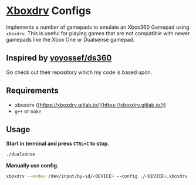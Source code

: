 # [Xboxdrv](https://xboxdrv.gitlab.io/) Configs

Implements a number of gamepads to emulate an Xbox360 Gamepad using `xboxdrv`.
This is useful for playing games that are not compatible with newer gamepads like the Xbox One or Dualsense gamepad.

## Inspired by [yoyossef/ds360](https://github.com/yoyossef/ds360)

Go check out their repository which my code is based upon.

## Requirements

- xboxdrv ([https://xboxdrv.gitlab.io/](https://xboxdrv.gitlab.io/))
- `g++` or `make`

## Usage

**Start in terminal and press `CTRL+C` to stop.**

```sh
./dualsense
```

**Manually use config.**

```sh
xboxdrv --evdev /dev/input/by-id/<DEVICE> --config ./<DEVICE>.xboxdrv
```
